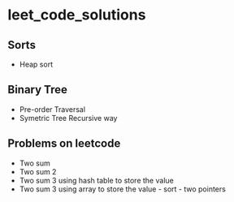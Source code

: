 # leet_code_solutions

## Sorts
- Heap sort

## Binary Tree
- Pre-order Traversal
- Symetric Tree Recursive way

## Problems on leetcode
- Two sum
- Two sum 2
- Two sum 3 using hash table to store the value
- Two sum 3 using array to store the value - sort - two pointers
